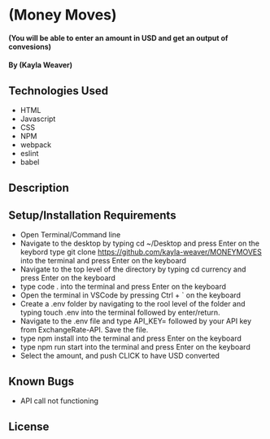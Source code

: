 # (Money Moves)

#### (You will be able to enter an amount in USD and get an output of convesions)

#### By (Kayla Weaver)

## Technologies Used

* HTML
* Javascript 
* CSS
* NPM
* webpack
* eslint
* babel

## Description

## Setup/Installation Requirements

* Open Terminal/Command line
* Navigate to the desktop by typing cd ~/Desktop and press Enter on the keybord
type git clone https://github.com/kayla-weaver/MONEYMOVES into the terminal and press Enter on the keyboard
* Navigate to the top level of the directory by typing cd currency and press Enter on the keyboard
* type code . into the terminal and press Enter on the keyboard
* Open the terminal in VSCode by pressing Ctrl + ` on the keyboard
* Create a .env folder by navigating to the rool level of the folder and typing touch .env into the terminal followed by enter/return.
* Navigate to the .env file and type API_KEY= followed by your API key from ExchangeRate-API. Save the file.
* type npm install into the terminal and press Enter on the keyboard
* type npm run start into the terminal and press Enter on the keyboard
* Select the amount, and push CLICK to have USD converted

## Known Bugs

* API call  not functioning 

## License
